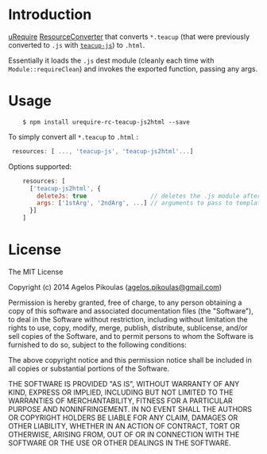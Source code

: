 # Introduction

[uRequire](http://urequire.org) [ResourceConverter](http://urequire.org/resourceconverters.coffee) that converts `*.teacup` (that were previously converted to `.js` with [`teacup-js`](http://npmjs.org/package/urequire-rc-teacup-js)) to `.html`.

Essentially it loads the `.js` dest module (cleanly each time with `Module::requireClean`) and invokes the exported function, passing any args.

# Usage

```
    $ npm install urequire-rc-teacup-js2html --save
```

To simply convert all `*.teacup` to `.html` :

```javascript
 resources: [ ..., 'teacup-js', 'teacup-js2html'...]
```

Options supported:

```javascript
    resources: [
      ['teacup-js2html', {
        deleteJs: true                  // deletes the .js module after .html conversion
        args: ['1stArg', '2ndArg', ...] // arguments to pass to template function
      }]
    ]
```

# License

The MIT License

Copyright (c) 2014 Agelos Pikoulas (agelos.pikoulas@gmail.com)

Permission is hereby granted, free of charge, to any person
obtaining a copy of this software and associated documentation
files (the "Software"), to deal in the Software without
restriction, including without limitation the rights to use,
copy, modify, merge, publish, distribute, sublicense, and/or sell
copies of the Software, and to permit persons to whom the
Software is furnished to do so, subject to the following
conditions:

The above copyright notice and this permission notice shall be
included in all copies or substantial portions of the Software.

THE SOFTWARE IS PROVIDED "AS IS", WITHOUT WARRANTY OF ANY KIND,
EXPRESS OR IMPLIED, INCLUDING BUT NOT LIMITED TO THE WARRANTIES
OF MERCHANTABILITY, FITNESS FOR A PARTICULAR PURPOSE AND
NONINFRINGEMENT. IN NO EVENT SHALL THE AUTHORS OR COPYRIGHT
HOLDERS BE LIABLE FOR ANY CLAIM, DAMAGES OR OTHER LIABILITY,
WHETHER IN AN ACTION OF CONTRACT, TORT OR OTHERWISE, ARISING
FROM, OUT OF OR IN CONNECTION WITH THE SOFTWARE OR THE USE OR
OTHER DEALINGS IN THE SOFTWARE.
